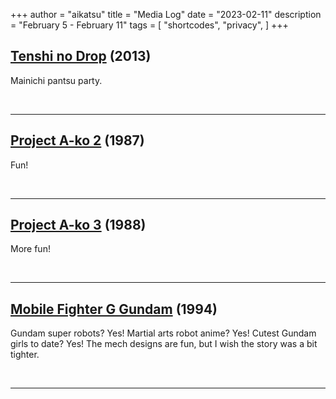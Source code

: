 +++
author = "aikatsu"
title = "Media Log"
date = "2023-02-11"
description = "February 5 - February 11"
tags = [
    "shortcodes",
    "privacy",
]
+++

## [Tenshi no Drop](https://anidb.net/anime/9537) (2013)

Mainichi pantsu party.

<br>

---

## [Project A-ko 2](https://anidb.net/anime/7688) (1987)

Fun!

<br>

---

## [Project A-ko 3](https://anidb.net/anime/7687) (1988)

More fun!

<br>

---

## [Mobile Fighter G Gundam](https://anidb.net/anime/915) (1994)

Gundam super robots? Yes! Martial arts robot anime? Yes! Cutest Gundam girls to date? Yes! The mech designs are fun,  but I wish the story was a bit tighter.

<br>

---

<br>






